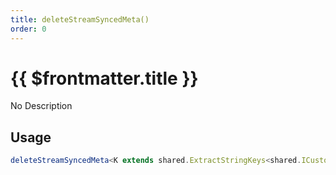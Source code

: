 ```yaml
---
title: deleteStreamSyncedMeta()
order: 0
---
```


# {{ $frontmatter.title }}

No Description

## Usage

```ts
deleteStreamSyncedMeta<K extends shared.ExtractStringKeys<shared.ICustomEntityStreamSyncedMeta>>(key: K): void;
```

